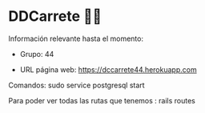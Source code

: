 # DDCarrete 🎉🎊

Información relevante hasta el momento:

* Grupo: 44

* URL página web: https://dccarrete44.herokuapp.com


Comandos: sudo service postgresql start

Para poder ver todas las rutas que tenemos : rails routes

